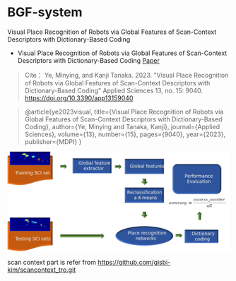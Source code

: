 # BGF-system
Visual Place Recognition of Robots via Global Features of Scan-Context Descriptors with Dictionary-Based Coding

 - Visual Place Recognition of Robots via Global Features of Scan-Context Descriptors with Dictionary-Based Coding
   [Paper](https://doi.org/10.3390/app13159040)


> Cite：
     Ye, Minying, and Kanji Tanaka. 2023. "Visual Place Recognition of Robots via Global Features of Scan-Context Descriptors with Dictionary-Based Coding" Applied Sciences 13, no. 15: 9040. https://doi.org/10.3390/app13159040


> @article{ye2023visual,
>  title={Visual Place Recognition of Robots via Global Features of Scan-Context Descriptors with Dictionary-Based Coding},
>  author={Ye, Minying and Tanaka, Kanji},
>  journal={Applied Sciences},
>   volume={13},
>   number={15},
>   pages={9040},
>   year={2023},
>   publisher={MDPI}
> }



<picture>
  <source media="(prefers-color-scheme: dark)" srcset="g.jpg">
 
  <img alt="Shows an illustrated sun in light mode and a moon with stars in dark mode." src="g.jpg">
</picture>



scan context part is refer from https://github.com/gisbi-kim/scancontext_tro.git
